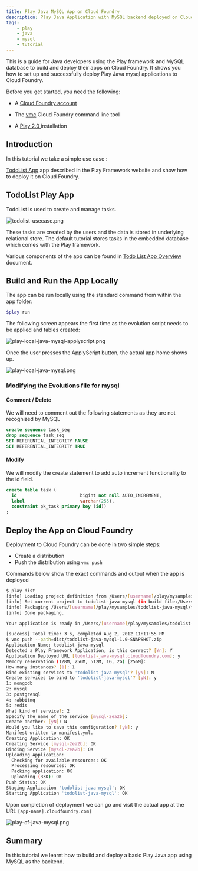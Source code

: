 ```yaml
---
title: Play Java MySQL App on Cloud Foundry
description: Play Java Application with MySQL backend deployed on Cloud Foundry
tags:
    - play
    - java
    - mysql
    - tutorial
---
```


This is a guide for Java developers using the Play framework and MySQL database to build and
deploy their apps on Cloud Foundry. It shows you how to set up and successfully
deploy Play Java mysql applications to Cloud Foundry.


Before you get started, you need the following:

+  A [Cloud Foundry account](http://cloudfoundry.com/signup)

+  The [vmc](/tools/vmc/installing-vmc.html) Cloud Foundry command line tool

+  A [Play 2.0 ](http://www.playframework.org/documentation/2.0.2/Home) installation

## Introduction

In this tutorial we take a simple use case :

[TodoList App]( http://www.playframework.org/documentation/2.0.2/JavaTodoList ) app described
in the Play Framework website and show how to deploy it on Cloud Foundry.

## TodoList Play App

TodoList is used to create and manage tasks.

![todolist-usecase.png](/images/play/todolist-usecase.png)

These tasks are created by the users and the data
is stored in underlying relational store.
The default tutorial stores tasks in the embedded database which comes with the Play framework.

Various components of the app can be found in [Todo List App Overview]( /frameworks/play/todolistjavaapp.html) document.

## Build and Run the App Locally
The app can be run locally using the standard command from within the app folder:

``` bash
$play run
```
The following screen appears the first time as the evolution script needs to be applied and
tables created:

![play-local-java-mysql-applyscript.png](/images/screenshots/play/play-local-java-mysql-applyscript.png)

Once the user presses the ApplyScript button, the actual app home shows up.

![play-local-java-mysql.png](/images/screenshots/play/play-local-java-mysql.png)


### Modifying the Evolutions file for mysql

#### Comment / Delete
We will need to comment out the following statements as they are not recognized by MySQL

```  sql
create sequence task_seq
drop sequence task_seq
SET REFERENTIAL_INTEGRITY FALSE
SET REFERENTIAL_INTEGRITY TRUE
```

#### Modify
We will modify the create statement to add auto increment functionality to the id field.

``` sql
create table task (
  id                        bigint not null AUTO_INCREMENT,
  label                     varchar(255),
  constraint pk_task primary key (id))
;
```

## Deploy the App on Cloud Foundry
Deployment to Cloud Foundry can be done in two simple steps:

+  Create a distribution
+  Push the distribution using `vmc push`

Commands below show the exact commands and output when the app is deployed

``` bash
$ play dist
[info] Loading project definition from /Users/[username]/play/mysamples/todolist-java-mysql/project
[info] Set current project to todolist-java-mysql (in build file:/Users/rajdeepd/vmware/play/mysamples/todolist-java-mysql/)
[info] Packaging /Users/[username]/play/mysamples/todolist-java-mysql/target/scala-2.9.1/todolist-java-mysql_2.9.1-1.0-SNAPSHOT.jar ...
[info] Done packaging.

Your application is ready in /Users/[username]/play/mysamples/todolist-java-mysql/dist/todolist-java-mysql-1.0-SNAPSHOT.zip

[success] Total time: 3 s, completed Aug 2, 2012 11:11:55 PM
$ vmc push --path=dist/todolist-java-mysql-1.0-SNAPSHOT.zip
Application Name: todolist-java-mysql
Detected a Play Framework Application, is this correct? [Yn]: Y
Application Deployed URL [todolist-java-mysql.cloudfoundry.com]: y
Memory reservation (128M, 256M, 512M, 1G, 2G) [256M]:
How many instances? [1]: 1
Bind existing services to 'todolist-java-mysql'? [yN]: N
Create services to bind to 'todolist-java-mysql'? [yN]: y
1: mongodb
2: mysql
3: postgresql
4: rabbitmq
5: redis
What kind of service?: 2
Specify the name of the service [mysql-2ea2b]:
Create another? [yN]: N
Would you like to save this configuration? [yN]: y
Manifest written to manifest.yml.
Creating Application: OK
Creating Service [mysql-2ea2b]: OK
Binding Service [mysql-2ea2b]: OK
Uploading Application:
  Checking for available resources: OK
  Processing resources: OK
  Packing application: OK
  Uploading (83K): OK
Push Status: OK
Staging Application 'todolist-java-mysql': OK
Starting Application 'todolist-java-mysql': OK

```

Upon completion of deployment we can go and visit the actual app at the URL `[app-name].cloudfoundry.com]`

![play-cf-java-mysql.png](/images/screenshots/play/play-cf-java-mysql.png)

## Summary
In this tutorial we learnt how to build and deploy a basic Play Java app using MySQL as the backend.

